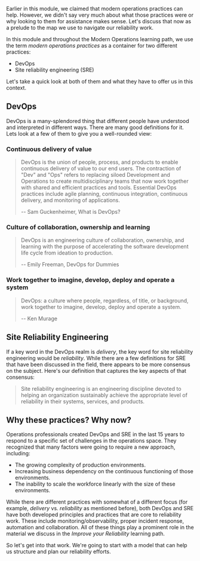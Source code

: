 Earlier in this module, we claimed that modern operations practices can help. However, we didn't say very much about what those practices were or why looking to them for assistance makes sense. Let's discuss that now as a prelude to the map we use to navigate our reliability work.

In this module and throughout the Modern Operations learning path, we use the term *modern operations practices* as a container for two different practices:

- DevOps
- Site reliability engineering (SRE)

Let's take a quick look at both of them and what they have to offer us in this context.

## DevOps

DevOps is a many-splendored thing that different people have understood and interpreted in different ways. There are many good definitions for it. Lets look at a few of them to give you a well-rounded view:

### Continuous delivery of value

> DevOps is the union of people, process, and products to enable continuous delivery of value to our end users. The contraction of "Dev" and "Ops" refers to replacing siloed Development and Operations to create multidisciplinary teams that now work
together with shared and efficient practices and tools. Essential DevOps practices include agile planning, continuous
integration, continuous delivery, and monitoring of applications.
>
> -- Sam Guckenheimer, What is DevOps?

### Culture of collaboration, ownership and learning

> DevOps is an engineering culture of collaboration, ownership, and learning with the purpose of accelerating the software development life cycle from ideation to production.
>
> -- Emily Freeman, DevOps for Dummies

### Work together to imagine, develop, deploy and operate a system

> DevOps: a culture where people, regardless, of title, or background, work together to imagine, develop, deploy and operate a system.
>
> -- Ken Murage

## Site Reliability Engineering

If a key word in the DevOps realm is *delivery*, the key word for site reliability engineering would be *reliability*. While there are a few definitions for SRE that have been discussed in the field, there appears to be more consensus on the subject. Here's our definition that captures the key aspects of that consensus:

> Site reliability engineering is an engineering discipline devoted to helping an organization sustainably achieve the appropriate level of reliability in their systems, services, and products.

## Why these practices? Why now?

Operations professionals created DevOps and SRE in the last 15 years to respond to a specific set of challenges in the operations space. They recognized that many factors were going to require a new approach, including:

- The growing complexity of production environments.
- Increasing business dependency on the continuous functioning of those environments.
- The inability to scale the workforce linearly with the size of these environments.

While there are different practices with somewhat of a different focus (for example, *delivery* vs. *reliability* as mentioned before), both DevOps and SRE have both developed principles and practices that are core to reliability work. These include monitoring/observability, proper incident response, automation and collaboration. All of these things play a prominent role in the material we discuss in the *Improve your Reliability* learning path.

So let's get into that work. We're going to start with a model that can help us structure and plan our reliability efforts.
